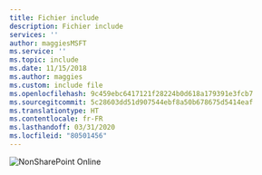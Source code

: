 ```yaml
---
title: Fichier include
description: Fichier include
services: ''
author: maggiesMSFT
ms.service: ''
ms.topic: include
ms.date: 11/15/2018
ms.author: maggies
ms.custom: include file
ms.openlocfilehash: 9c459ebc6417121f28224b0d618a179391e3fcb7
ms.sourcegitcommit: 5c28603dd51d907544ebf8a50b678675d5414eaf
ms.translationtype: HT
ms.contentlocale: fr-FR
ms.lasthandoff: 03/31/2020
ms.locfileid: "80501456"
---
```

 ![Non](media/no-icon.png)SharePoint Online